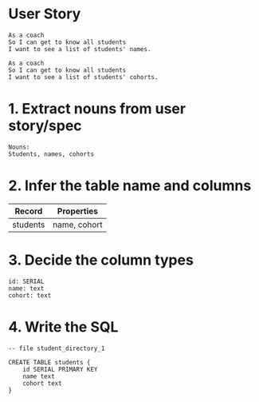 # User Story
```
As a coach
So I can get to know all students
I want to see a list of students' names.

As a coach
So I can get to know all students
I want to see a list of students' cohorts.
```

# 1. Extract nouns from user story/spec
```
Nouns:
Students, names, cohorts
```

# 2. Infer the table name and columns
| Record             | Properties        |
| -------------------|------------------ |
| students           | name, cohort      |

# 3. Decide the column types
```
id: SERIAL
name: text
cohort: text
```

# 4. Write the SQL
```
-- file student_directory_1

CREATE TABLE students {
    id SERIAL PRIMARY KEY
    name text
    cohort text
}
```

